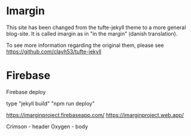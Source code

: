 # Imargin
This site has been changed from the tufte-jekyll theme to a more general blog-site. 
It is called imargin as in "in the margin" (danish translation). 

To see more information regarding the original them, please see https://github.com/clayh53/tufte-jekyll

# Firebase
Firebase deploy

type
"jekyll build"
"npm run deploy"

https://imarginproject.firebaseapp.com/
https://imarginproject.web.app/

Crimson - header
Oxygen - body